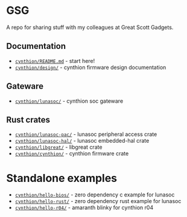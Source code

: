 # GSG

A repo for sharing stuff with my colleagues at Great Scott Gadgets.

## Documentation

* [`cynthion/README.md`](cynthion/README.md) - start here!
* [`cynthion/design/`](cynthion/design/) - cynthion firmware design documentation

## Gateware

* [`cynthion/lunasoc/`](cynthion/lunasoc/) - cynthion soc gateware

## Rust crates

* [`cynthion/lunasoc-pac/`](cynthion/lunasoc-pac/) - lunasoc peripheral access crate
* [`cynthion/lunasoc-hal/`](cynthion/lunasoc-hal/) - lunasoc embedded-hal crate
* [`cynthion/libgreat/`](cynthion/libgreat/) - libgreat crate
* [`cynthion/cynthion/`](cynthion/cynthion/)  - cynthion firmware crate

# Standalone examples

* [`cynthion/hello-bios/`](cynthion/hello-bios/) - zero dependency c example for lunasoc
* [`cynthion/hello-rust/`](cynthion/hello-rust) - zero dependency rust example for lunasoc
* [`cynthion/hello-r04/`](cynthion/hello-r04/) - amaranth blinky for cynthion r04
